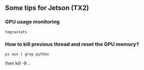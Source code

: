 ## Some tips for Jetson (TX2)
### GPU usage monitoring
```
tegrastats
```

### How to kill previous thread and reset the GPU memory?
```
ps aux | grep python
```

then kill -9 ..

 
